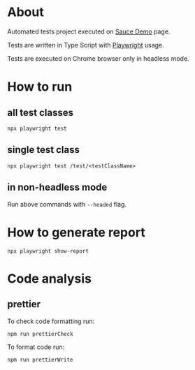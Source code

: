 # About
Automated tests project executed on [Sauce Demo](https://www.saucedemo.com/) page.

Tests are written in Type Script with [Playwright](https://playwright.dev/) usage.

Tests are executed on Chrome browser only in headless mode.

# How to run

## all test classes
```
npx playwright test
```
## single test class
```
npx playwright test /test/<testClassName>
```
## in non-headless mode
Run above commands with `--headed` flag.

# How to generate report
```
npx playwright show-report
```

# Code analysis

## prettier

To check code formatting run:

```
npm run prettierCheck
```

To format code run:

```
npm run prettierWrite
```
